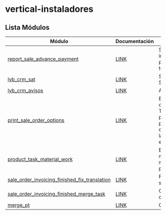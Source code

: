 # vertical-instaladores

Lista Módulos
----------------
Módulo | Documentación | Resumen
--- | --- | ---
[report_sale_advance_payment](https://github.com/Liyben/vertical-instaladores/tree/14.0/report_sale_advance_payment) | [LINK](https://docs.google.com/document/d/1ymlFoXtGy__7twHlq64PQTtBRjsGCoBCR9eMfVFgBhg/edit#heading=h.4g4965gp1x54) | Se añade a la impresiópn del informe de presupuestos los pagos anticipados si este los tuviera
[lyb_crm_sat](https://github.com/Liyben/vertical-instaladores/tree/14.0/lyb_crm_sat) | [LINK](https://docs.google.com/document/d/1mDomXY0Ei8NbOXKsWlNuZtusGvOhWdR9clBw6YEy7cc/edit#heading=h.y9viq1n89k08) | Se adapta el CRM para el flujo SAT
[lyb_crm_avisos](https://github.com/Liyben/vertical-instaladores/tree/14.0/lyb_crm_avisos) | [LINK](https://docs.google.com/document/d/1mDomXY0Ei8NbOXKsWlNuZtusGvOhWdR9clBw6YEy7cc/edit#heading=h.ptv1ejjidqg7) | Añade los avisos al CRM
[print_sale_order_options](https://github.com/Liyben/vertical-instaladores/tree/14.0/print_sale_order_options) | [LINK](https://docs.google.com/document/d/1mDomXY0Ei8NbOXKsWlNuZtusGvOhWdR9clBw6YEy7cc/edit#heading=h.wwyo7elfdneq) | Este módulo generaliza las opciones de impresión del módulo Trabajos y Materiales en producto, es decir añade la posibilidad de activar las distintas opciones de impresión de todas las líneas de presupuestos desde el presupuesto.
[product_task_material_work](https://github.com/Liyben/vertical-instaladores/tree/14.0/product_task_material_work) | [LINK](https://docs.google.com/document/d/1mDomXY0Ei8NbOXKsWlNuZtusGvOhWdR9clBw6YEy7cc/edit?usp=sharing) | Este módulo contiene los mecanismos necesarios para manejar un producto como una partida.
[sale_order_invoicing_finished_fix_translation](https://github.com/Liyben/vertical-instaladores/tree/14.0/sale_order_invoicing_finished_fix_translation) | [LINK](https://docs.google.com/document/d/1mDomXY0Ei8NbOXKsWlNuZtusGvOhWdR9clBw6YEy7cc/edit#heading=h.xhcyd86iraj7) | Fix translation from OCA's module sale_order_invoicing_finished_task
[sale_order_invoicing_finished_merge_task](https://github.com/Liyben/vertical-instaladores/tree/14.0/sale_order_invoicing_finished_merge_task) | [LINK](https://docs.google.com/document/d/1mDomXY0Ei8NbOXKsWlNuZtusGvOhWdR9clBw6YEy7cc/edit#heading=h.xhcyd86iraj7) | Control de factura para las tareas combinadas.
[merge_pt](https://github.com/Liyben/vertical-instaladores/tree/14.0/merge_pt) | [LINK](https://docs.google.com/document/d/1mDomXY0Ei8NbOXKsWlNuZtusGvOhWdR9clBw6YEy7cc/edit#heading=h.xhcyd86iraj7) | Combina varios PTs en unp solo

